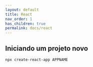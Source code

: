```yaml
---
layout: default
title: React
nav_order: 1
has_children: true
permalink: docs/react
---
```


## Iniciando um projeto novo

```
npx create-react-app APPNAME
```

